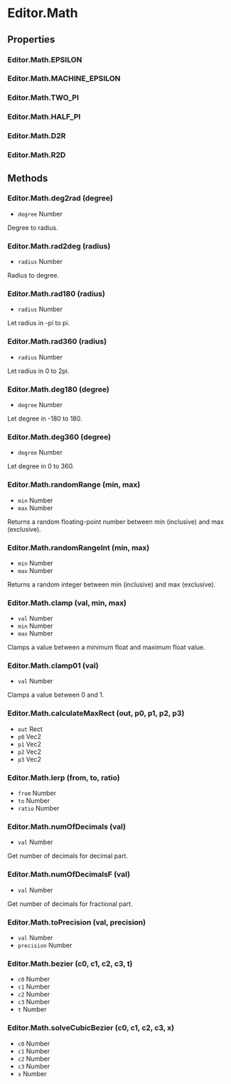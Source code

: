 # Editor.Math

## Properties

### Editor.Math.EPSILON

### Editor.Math.MACHINE_EPSILON

### Editor.Math.TWO_PI

### Editor.Math.HALF_PI

### Editor.Math.D2R

### Editor.Math.R2D

## Methods

### Editor.Math.deg2rad (degree)

  - `degree` Number

Degree to radius.

### Editor.Math.rad2deg (radius)

  - `radius` Number

Radius to degree.

### Editor.Math.rad180 (radius)

  - `radius` Number

Let radius in -pi to pi.

### Editor.Math.rad360 (radius)

  - `radius` Number

Let radius in 0 to 2pi.

### Editor.Math.deg180 (degree)

  - `degree` Number

Let degree in -180 to 180.

### Editor.Math.deg360 (degree)

  - `degree` Number

Let degree in 0 to 360.

### Editor.Math.randomRange (min, max)

  - `min` Number
  - `max` Number

Returns a random floating-point number between min (inclusive) and max (exclusive).

### Editor.Math.randomRangeInt (min, max)

  - `min` Number
  - `max` Number

Returns a random integer between min (inclusive) and max (exclusive).

### Editor.Math.clamp (val, min, max)

  - `val` Number
  - `min` Number
  - `max` Number

Clamps a value between a minimum float and maximum float value.

### Editor.Math.clamp01 (val)

  - `val` Number

Clamps a value between 0 and 1.

### Editor.Math.calculateMaxRect (out, p0, p1, p2, p3)

  - `out` Rect
  - `p0` Vec2
  - `p1` Vec2
  - `p2` Vec2
  - `p3` Vec2

### Editor.Math.lerp (from, to, ratio)

  - `from` Number
  - `to` Number
  - `ratio` Number

### Editor.Math.numOfDecimals (val)

  - `val` Number

Get number of decimals for decimal part.

### Editor.Math.numOfDecimalsF (val)

  - `val` Number

Get number of decimals for fractional part.

### Editor.Math.toPrecision (val, precision)

  - `val` Number
  - `precision` Number

### Editor.Math.bezier (c0, c1, c2, c3, t)

  - `c0` Number
  - `c1` Number
  - `c2` Number
  - `c3` Number
  - `t` Number

### Editor.Math.solveCubicBezier (c0, c1, c2, c3, x)

  - `c0` Number
  - `c1` Number
  - `c2` Number
  - `c3` Number
  - `x` Number
